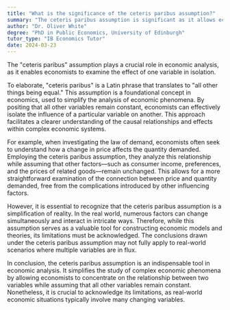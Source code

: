 ```yaml
---
title: "What is the significance of the ceteris paribus assumption?"
summary: "The ceteris paribus assumption is significant as it allows economists to examine the effect of one variable at a time."
author: "Dr. Oliver White"
degree: "PhD in Public Economics, University of Edinburgh"
tutor_type: "IB Economics Tutor"
date: 2024-03-23
---
```


The "ceteris paribus" assumption plays a crucial role in economic analysis, as it enables economists to examine the effect of one variable in isolation.

To elaborate, "ceteris paribus" is a Latin phrase that translates to "all other things being equal." This assumption is a foundational concept in economics, used to simplify the analysis of economic phenomena. By positing that all other variables remain constant, economists can effectively isolate the influence of a particular variable on another. This approach facilitates a clearer understanding of the causal relationships and effects within complex economic systems.

For example, when investigating the law of demand, economists often seek to understand how a change in price affects the quantity demanded. Employing the ceteris paribus assumption, they analyze this relationship while assuming that other factors—such as consumer income, preferences, and the prices of related goods—remain unchanged. This allows for a more straightforward examination of the connection between price and quantity demanded, free from the complications introduced by other influencing factors.

However, it is essential to recognize that the ceteris paribus assumption is a simplification of reality. In the real world, numerous factors can change simultaneously and interact in intricate ways. Therefore, while this assumption serves as a valuable tool for constructing economic models and theories, its limitations must be acknowledged. The conclusions drawn under the ceteris paribus assumption may not fully apply to real-world scenarios where multiple variables are in flux.

In conclusion, the ceteris paribus assumption is an indispensable tool in economic analysis. It simplifies the study of complex economic phenomena by allowing economists to concentrate on the relationship between two variables while assuming that all other variables remain constant. Nonetheless, it is crucial to acknowledge its limitations, as real-world economic situations typically involve many changing variables.
    
